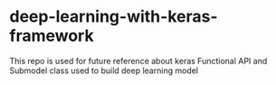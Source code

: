 # deep-learning-with-keras-framework
This repo is used for future reference about keras Functional API and Submodel class used to build deep learning model
